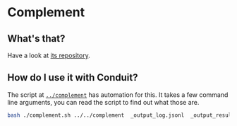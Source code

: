 # Complement

## What's that?

Have a look at [its repository](https://github.com/matrix-org/complement).

## How do I use it with Conduit?

The script at [`../complement`](../bin/complement) has automation for this.
It takes a few command line arguments, you can read the script to find out what
those are.


```bash
bash ./complement.sh ../../complement  _output_log.jsonl  _output_results.jsonl
```
